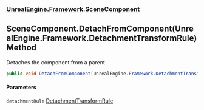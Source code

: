 ### [UnrealEngine.Framework](./UnrealEngine-Framework.md 'UnrealEngine.Framework').[SceneComponent](./SceneComponent.md 'UnrealEngine.Framework.SceneComponent')
## SceneComponent.DetachFromComponent(UnrealEngine.Framework.DetachmentTransformRule) Method
Detaches the component from a parent  
```csharp
public void DetachFromComponent(UnrealEngine.Framework.DetachmentTransformRule detachmentRule);
```
#### Parameters
<a name='UnrealEngine-Framework-SceneComponent-DetachFromComponent(UnrealEngine-Framework-DetachmentTransformRule)-detachmentRule'></a>
`detachmentRule` [DetachmentTransformRule](./DetachmentTransformRule.md 'UnrealEngine.Framework.DetachmentTransformRule')  
  
